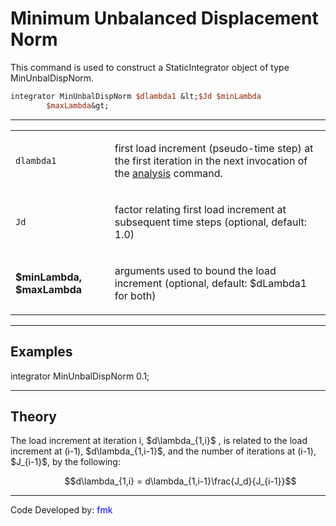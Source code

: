 # Minimum Unbalanced Displacement Norm

<p>This command is used to construct a StaticIntegrator object of type
MinUnbalDispNorm.</p>

```tcl
integrator MinUnbalDispNorm $dlambda1 &lt;$Jd $minLambda
        $maxLambda&gt;
```
<hr />
<table>
<tbody>
<tr class="odd">
<td><p><code class="parameter-table-variable">dlambda1</code></p></td>
<td><p>first load increment (pseudo-time step) at the first iteration in
the next invocation of the <a href="Analysis_Command"
title="wikilink">analysis</a> command.</p></td>
</tr>
<tr class="even">
<td><p><code class="parameter-table-variable">Jd</code></p></td>
<td><p>factor relating first load increment at subsequent time steps
(optional, default: 1.0)</p></td>
</tr>
<tr class="odd">
<td><p><strong>$minLambda, $maxLambda</strong></p></td>
<td><p>arguments used to bound the load increment (optional, default:
$dLambda1 for both)</p></td>
</tr>
</tbody>
</table>
<hr />

## Examples

<p>integrator MinUnbalDispNorm 0.1;</p>
<hr />

## Theory

<p>The load increment at iteration i,
 $d\lambda_{1,i}$ , is related to the load
increment at (i-1), $d\lambda_{1,i-1}$, and the
number of iterations at (i-1), $J_{i-1}$, by the
following:</p>
<dl>
<dt></dt>
<dd>

$$d\lambda_{1,i} =
d\lambda_{1,i-1}\frac{J_d}{J_{i-1}}$$

</dd>
</dl>
<hr />
<p>Code Developed by: <span style="color:blue"> fmk
</span></p>
